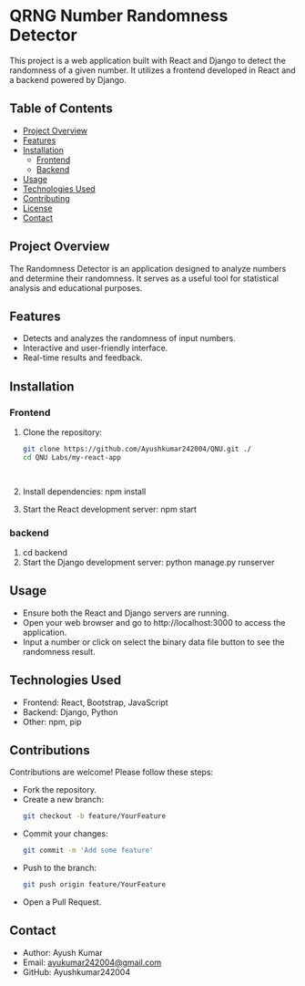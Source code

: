 # QRNG Number Randomness Detector

This project is a web application built with React and Django to detect the randomness of a given number. It utilizes a frontend developed in React and a backend powered by Django.

## Table of Contents

- [Project Overview](#project-overview)
- [Features](#features)
- [Installation](#installation)
  - [Frontend](#frontend)
  - [Backend](#backend)
- [Usage](#usage)
- [Technologies Used](#technologies-used)
- [Contributing](#contributing)
- [License](#license)
- [Contact](#contact)

## Project Overview

The Randomness Detector is an application designed to analyze numbers and determine their randomness. It serves as a useful tool for statistical analysis and educational purposes.

## Features

- Detects and analyzes the randomness of input numbers.
- Interactive and user-friendly interface.
- Real-time results and feedback.

## Installation

### Frontend

1. Clone the repository:
   ```bash
   git clone https://github.com/Ayushkumar242004/QNU.git ./
   cd QNU Labs/my-react-app

  
2. Install dependencies:
   npm install

3. Start the React development server:
   npm start

### backend
1. cd backend
2. Start the Django development server: python manage.py runserver

 ## Usage
- Ensure both the React and Django servers are running.
- Open your web browser and go to http://localhost:3000 to access the application.
- Input a number or click on select the binary data file button to see the randomness result.

## Technologies Used
- Frontend: React, Bootstrap, JavaScript
- Backend: Django, Python
- Other: npm, pip

## Contributions
  Contributions are welcome! Please follow these steps:
- Fork the repository.
- Create a new branch: 
   ```bash
   git checkout -b feature/YourFeature

- Commit your changes:
   ```bash
  git commit -m 'Add some feature'

- Push to the branch: 
   ```bash
   git push origin feature/YourFeature

- Open a Pull Request.

## Contact
- Author: Ayush Kumar
- Email: ayukumar242004@gmail.com
- GitHub: Ayushkumar242004

